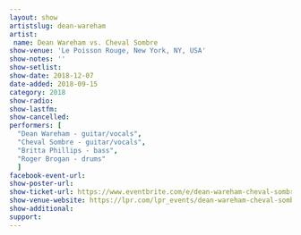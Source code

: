 ```yaml
---
layout: show
artistslug: dean-wareham
artist:
 name: Dean Wareham vs. Cheval Sombre
show-venue: 'Le Poisson Rouge, New York, NY, USA'
show-notes: ''
show-setlist:
show-date: 2018-12-07
date-added: 2018-09-15
category: 2018
show-radio:
show-lastfm:
show-cancelled:
performers: [
  "Dean Wareham - guitar/vocals",
  "Cheval Sombre - guitar/vocals",
  "Britta Phillips - bass",
  "Roger Brogan - drums"
  ]
facebook-event-url:
show-poster-url:
show-ticket-url: https://www.eventbrite.com/e/dean-wareham-cheval-sombre-tickets-50248206739
show-venue-website: https://lpr.com/lpr_events/dean-wareham-cheval-sombre-december-7th-2018/
show-additional:
support:
---
```


